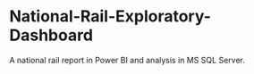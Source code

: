# National-Rail-Exploratory-Dashboard
A national rail report in Power BI and analysis in MS SQL Server.
